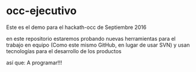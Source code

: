 # occ-ejecutivo

Este es el demo para el hackath-occ de Septiembre 2016


en este repositorio estaremos probando nuevas herramientas para el trabajo en equipo (Como este mismo GitHub, en lugar de usar SVN) y usan tecnologías para el desarrollo de los productos

así que: A programar!!!

